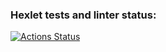 ### Hexlet tests and linter status:
[![Actions Status](https://github.com/YazykovaDaria/frontend-project-lvl1/workflows/hexlet-check/badge.svg)](https://github.com/YazykovaDaria/frontend-project-lvl1/actions)